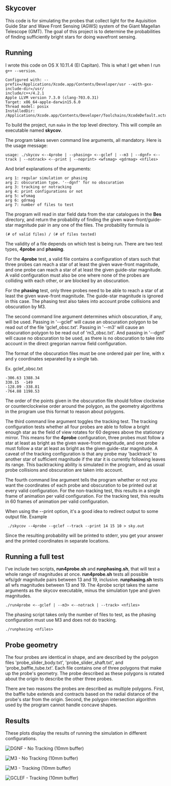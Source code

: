 ## Skycover

This code is for simulating the probes that collect light for the
Aquisition Guide Star and Wave Front Sensing (AGWS) system of the
Giant Magellan Telescope (GMT). The goal of this project is to
determine the probabilities of finding sufficiently bright stars for
doing wavefront sensing.

## Running

I wrote this code on OS X 10.11.4 (El Capitan). This is what I get
when I run `g++ --version`.

    Configured with: --prefix=/Applications/Xcode.app/Contents/Developer/usr --with-gxx-include-dir=/usr/
    include/c++/4.2.1                                                                                   
    Apple LLVM version 7.3.0 (clang-703.0.31)
    Target: x86_64-apple-darwin15.6.0
    Thread model: posix
    InstalledDir: /Applications/Xcode.app/Contents/Developer/Toolchains/XcodeDefault.xctoolchain/usr/bin

To build the project, run `make` in the top level directory. This will
compile an executable named <b>skycov</b>.

The program takes seven command line arguments, all mandatory. Here is
the usage message:

    usage: ./skycov <--4probe | --phasing> <--gclef | --m3 | --dgnf> <--track | --notrack> <--print | --noprint> <wfsmag> <gdrmag> <nfiles>

And brief explanations of the arguments:

    arg 1: regular simulation or phasing
    arg 2: obscuration type. '--dgnf' for no obscuration
    arg 3: tracking or notracking
    arg 4: print configurations or not
    arg 5: wfsmag
    arg 6: gdrmag
    arg 7: number of files to test

The program will read in star field data from the star catalogues in
the <b>Bes</b> directory, and return the probability of finding the
given wave-front/guide-star magnitude pair in any one of the
files. The probability formula is

    (# of valid files) / (# of files tested)

The validity of a file depends on which test is being run. There are
two test types, <b>4probe</b> and <b>phasing</b>.

For the <b>4probe</b> test, a valid file contains a configuration of
stars such that three probes can reach a star of at least the given
wave-front magnitude, and one probe can reach a star of at least the
given guide-star magnitude. A valid configuration must also be one
where none of the probes are colliding with each other, or are blocked
by an obscuration.

For the <b>phasing</b> test, only three probes need to be able to
reach a star of at least the given wave-front magnitude. The
guide-star magnitude is ignored in this case. The phasing test also
takes into account probe collisions and obscuration by M3.

The second command line argument determines which obscuration, if any,
will be used. Passing in '--gclef' will cause an obscuration polygon
to be read out of the file 'gclef_obsc.txt'. Passing in '--m3' will
cause an obscuration polygon to be read out of 'm3_obsc.txt'. And
passing in '--dgnf' will cause no obscuration to be used, as there is
no obscuration to take into account in the direct gregorian narrow
field configuration.

The format of the obscuration files must be one ordered pair per line,
with x and y coordinates separated by a single tab.

Ex. gclef_obsc.txt

    -306.63	1388.34
    330.15	-149
    -128.09	-338.81
    -764.88	1198.53

The order of the points given in the obscuration file should follow
clockwise or counterclockwise order around the polygon, as the
geometry algorithms in the program use this format to reason about
polygons.

The third command line argument toggles the tracking test. The
tracking configuration tests whether all four probes are able to
follow a bright enough star as the field of view rotates for 60
degrees above the stationary mirror. This means for the <b>4probe</b>
configuration, three probes must follow a star at least as bright as
the given wave-front magnitude, and one probe must follow a star at
least as bright as the given guide-star magnitude. A caveat of the
tracking configuration is that any probe may 'backtrack' to another
star of sufficient magnitude if the star it is currently following
leaves its range. This backtracking ability is simulated in the
program, and as usual probe collisions and obscuration are taken into
account.

The fourth command line argument tells the program whether or not you
want the coordinates of each probe and obscuration to be printed out
at every valid configuration. For the non-tracking test, this results
in a single frame of animation per valid configuration. For the
tracking test, this results in 60 frames of animation per valid
configuration.

When using the --print option, it's a good idea to redirect output to
some output file. Example

     ./skycov --4probe --gclef --track --print 14 15 10 > sky.out

Since the resulting probability will be printed to stderr, you get
your answer and the printed coordinates in separate locations.

## Running a full test

I've include two scripts, <b>run4probe.sh</b> and
<b>runphasing.sh</b>, that will test a whole range of magnitudes at
once. <b>run4probe.sh</b> tests all possible wfs/gdr magnitude pairs
between 13 and 19, inclusive. <b>runphasing.sh</b> tests all wfs
magnitudes between 13 and 19. The 4probe script takes the same
arguments as the skycov executable, minus the simulation type and
given magnitudes.

    ./run4probe <--gclef | --m3> <--notrack | --track> <nfiles>

The phasing script takes only the number of files to test, as the
phasing configuration must use M3 and does not do tracking.

    ./runphasing <nfiles>

## Probe geometry

The four probes are identical in shape, and are described by the
polygon files 'probe_slider_body.txt', 'probe_slider_shaft.txt', and
'probe_baffle_tube.txt'. Each file contains one of three polygons that
make up the probe's geometry. The probe described as these polygons is
rotated about the origin to describe the other three probes.

There are two reasons the probes are described as multiple
polygons. First, the baffle tube extends and contracts based on the
radial distance of the probe's star from the origin. Second, the
polygon intersection algorithm used by the program cannot handle
concave shapes.

## Results

These plots display the results of running the simulation in different
configurations.

![DGNF - No Tracking (10mm buffer)](plots/4probe_100dgnf_notrack_10mm.png)

![M3 - No Tracking (10mm buffer)](plots/4probe_100m3_notrack_10mm.png)

![M3 - Tracking (10mm buffer)](plots/4probe_100m3_track_10mm.png)

![GCLEF - Tracking (10mm buffer)](plots/4probe_100gclef_track_10mm.png)